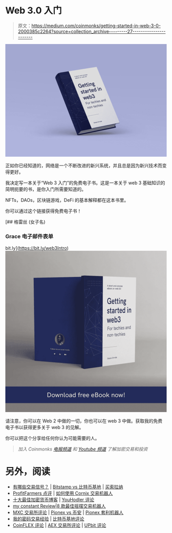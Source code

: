 # Web 3.0 入门

> 原文：<https://medium.com/coinmonks/getting-started-in-web-3-0-2000385c2264?source=collection_archive---------27----------------------->

![](img/3f6c8d99767042ca31e9729a0e7706c1.png)

正如你已经知道的，网络是一个不断改进的新兴系统，并且总是因为新兴技术而变得更好。

我决定写一本关于“Web 3 入门”的免费电子书。这是一本关于 web 3 基础知识的简明扼要的书，是你入门所需要知道的。

NFTs，DAOs，区块链游戏，DeFi 的基本解释都在这本书里。

你可以通过这个链接获得免费电子书！

 [## 格雷丝 (女子名)

### Grace 电子邮件表单

bit.ly](https://bit.ly/web3Intro) ![](img/4dc90f5b5b6ffe1a61616acb44b40e2f.png)

请注意，你可以在 Web 2 中做的一切，你也可以在 web 3 中做。获取我的免费电子书以获得更多关于 web 3 的见解。

你可以把这个分享给任何你认为可能需要的人。

> *加入 Coinmonks* [*电报频道*](https://t.me/coincodecap) *和* [*Youtube 频道*](https://www.youtube.com/c/coinmonks/videos) *了解加密交易和投资*

# 另外，阅读

*   [有哪些交易信号？](https://coincodecap.com/trading-signal) | [Bitstamp vs 比特币基地](https://coincodecap.com/bitstamp-coinbase) | [买索拉纳](https://coincodecap.com/buy-solana)
*   [ProfitFarmers 点评](https://coincodecap.com/profitfarmers-review) | [如何使用 Cornix 交易机器人](https://coincodecap.com/cornix-trading-bot)
*   [十大最佳加密货币博客](https://coincodecap.com/best-cryptocurrency-blogs) | [YouHodler 评论](https://coincodecap.com/youhodler-review)
*   [my constant Review](https://coincodecap.com/myconstant-review)|[8 款最佳摇摆交易机器人](https://coincodecap.com/best-swing-trading-bots)
*   [MXC 交易所评论](/coinmonks/mxc-exchange-review-3af0ec1cba8c) | [Pionex vs 币安](https://coincodecap.com/pionex-vs-binance) | [Pionex 套利机器人](https://coincodecap.com/pionex-arbitrage-bot)
*   [我的密码交易经验](/coinmonks/my-experience-with-crypto-copy-trading-d6feb2ce3ac5) | [比特币基地评论](/coinmonks/coinbase-review-6ef4e0f56064)
*   [CoinFLEX 评论](https://coincodecap.com/coinflex-review) | [AEX 交易所评论](https://coincodecap.com/aex-exchange-review) | [UPbit 评论](https://coincodecap.com/upbit-review)